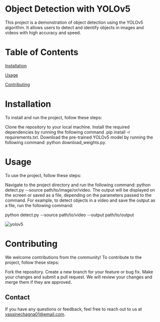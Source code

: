 # Object Detection with YOLOv5
This project is a demonstration of object detection using the YOLOv5 algorithm. It allows users to detect and identify objects in images and videos with high accuracy and speed.

# Table of Contents
[Installation](#Installation)

[Usage](#Usage)

[Contributing](#Contributing)
    
# Installation
To install and run the project, follow these steps:

Clone the repository to your local machine.
Install the required dependencies by running the following command .pip install -r requirements.txt.
Download the pre-trained YOLOv5 model by running the following command: python download_weights.py.

# Usage
To use the project, follow these steps:

Navigate to the project directory and run the following command: python detect.py --source path/to/image/or/video.
The output will be displayed on the screen or saved as a file, depending on the parameters passed to the command.
For example, to detect objects in a video and save the output as a file, run the following command:

python detect.py --source path/to/video --output path/to/output

![yolov5](https://user-images.githubusercontent.com/109078003/232351827-0f8a85db-7a42-4a9c-b15c-785c3acce2e9.png)

# Contributing
We welcome contributions from the community! To contribute to the project, follow these steps:

Fork the repository.
Create a new branch for your feature or bug fix.
Make your changes and submit a pull request.
We will review your changes and merge them if they are approved.

## Contact
If you have any questions or feedback, feel free to reach out to us at yassinechagna01@email.com.
